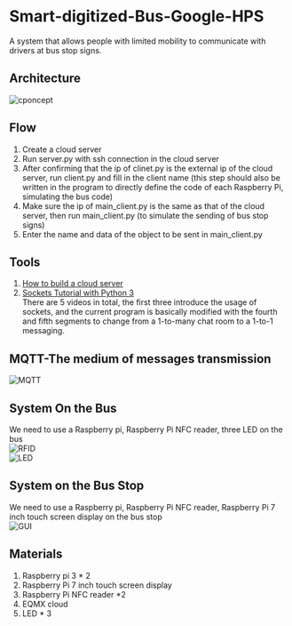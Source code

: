 # Smart-digitized-Bus-Google-HPS
A system that allows people with limited mobility to communicate with drivers at bus stop signs.
## Architecture
![cponcept](https://github.com/hsieh672/Smart-digitized-Bus-Google-HPS/blob/main/imag/concept.png)  
## Flow
1. Create a cloud server  
2. Run server.py with ssh connection in the cloud server  
3. After confirming that the ip of clinet.py is the external ip of the cloud server, run client.py and fill in the client name (this step should also be written in the program to directly define the code of each Raspberry Pi, simulating the bus code)  
4. Make sure the ip of main_client.py is the same as that of the cloud server, then run main_client.py (to simulate the sending of bus stop signs)  
5. Enter the name and data of the object to be sent in main_client.py  
## Tools
1. [How to build a cloud server](https://www.youtube.com/watch?v=5OL7fu2R4M8&ab_channel=JayMartMedia)  
2. [Sockets Tutorial with Python 3](https://pythonprogramming.net/sockets-tutorial-python-3/)  
There are 5 videos in total, the first three introduce the usage of sockets, and the current program is basically modified with the fourth and fifth segments to change from a 1-to-many chat room to a 1-to-1 messaging.
## MQTT-The medium of messages transmission
![MQTT](https://github.com/hsieh672/Smart-digitized-Bus-Google-HPS/blob/main/imag/MQTT.png)  
## System On the Bus
We need to use a Raspberry pi, Raspberry Pi NFC reader, three LED on the bus  
![RFID](https://github.com/hsieh672/Smart-digitized-Bus-Google-HPS/blob/main/imag/RFID.png)  
![LED](https://github.com/hsieh672/Smart-digitized-Bus-Google-HPS/blob/main/imag/LED.png)  
## System on the Bus Stop
We need to use a Raspberry pi, Raspberry Pi NFC reader, Raspberry Pi 7 inch touch screen display on the bus stop  
![GUI](https://github.com/hsieh672/Smart-digitized-Bus-Google-HPS/blob/main/imag/GUI.png)
## Materials
1. Raspberry pi 3 * 2  
2. Raspberry Pi 7 inch touch screen display  
3. Raspberry Pi NFC reader *2  
4. EQMX cloud  
5. LED * 3  
